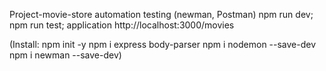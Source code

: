 Project-movie-store automation testing (newman, Postman)
npm run dev;
npm run test;
application http://localhost:3000/movies

(Install:
npm init -y
npm i express body-parser
npm i nodemon --save-dev
npm i newman --save-dev)
